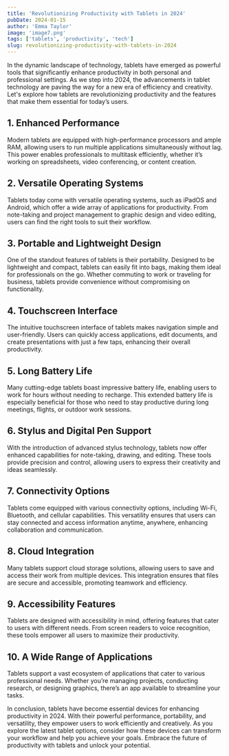 ```yaml
---
title: 'Revolutionizing Productivity with Tablets in 2024'
pubDate: 2024-01-15
author: 'Emma Taylor'
image: 'image7.png'
tags: ['tablets', 'productivity', 'tech']
slug: revolutionizing-productivity-with-tablets-in-2024
---
```


In the dynamic landscape of technology, tablets have emerged as powerful tools that significantly enhance productivity in both personal and professional settings. As we step into 2024, the advancements in tablet technology are paving the way for a new era of efficiency and creativity. Let's explore how tablets are revolutionizing productivity and the features that make them essential for today’s users.

## **1. Enhanced Performance**

Modern tablets are equipped with high-performance processors and ample RAM, allowing users to run multiple applications simultaneously without lag. This power enables professionals to multitask efficiently, whether it’s working on spreadsheets, video conferencing, or content creation.

## **2. Versatile Operating Systems**

Tablets today come with versatile operating systems, such as iPadOS and Android, which offer a wide array of applications for productivity. From note-taking and project management to graphic design and video editing, users can find the right tools to suit their workflow.

## **3. Portable and Lightweight Design**

One of the standout features of tablets is their portability. Designed to be lightweight and compact, tablets can easily fit into bags, making them ideal for professionals on the go. Whether commuting to work or traveling for business, tablets provide convenience without compromising on functionality.

## **4. Touchscreen Interface**

The intuitive touchscreen interface of tablets makes navigation simple and user-friendly. Users can quickly access applications, edit documents, and create presentations with just a few taps, enhancing their overall productivity.

## **5. Long Battery Life**

Many cutting-edge tablets boast impressive battery life, enabling users to work for hours without needing to recharge. This extended battery life is especially beneficial for those who need to stay productive during long meetings, flights, or outdoor work sessions.

## **6. Stylus and Digital Pen Support**

With the introduction of advanced stylus technology, tablets now offer enhanced capabilities for note-taking, drawing, and editing. These tools provide precision and control, allowing users to express their creativity and ideas seamlessly.

## **7. Connectivity Options**

Tablets come equipped with various connectivity options, including Wi-Fi, Bluetooth, and cellular capabilities. This versatility ensures that users can stay connected and access information anytime, anywhere, enhancing collaboration and communication.

## **8. Cloud Integration**

Many tablets support cloud storage solutions, allowing users to save and access their work from multiple devices. This integration ensures that files are secure and accessible, promoting teamwork and efficiency.

## **9. Accessibility Features**

Tablets are designed with accessibility in mind, offering features that cater to users with different needs. From screen readers to voice recognition, these tools empower all users to maximize their productivity.

## **10. A Wide Range of Applications**

Tablets support a vast ecosystem of applications that cater to various professional needs. Whether you’re managing projects, conducting research, or designing graphics, there’s an app available to streamline your tasks.

In conclusion, tablets have become essential devices for enhancing productivity in 2024. With their powerful performance, portability, and versatility, they empower users to work efficiently and creatively. As you explore the latest tablet options, consider how these devices can transform your workflow and help you achieve your goals. Embrace the future of productivity with tablets and unlock your potential.